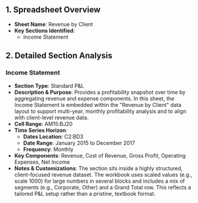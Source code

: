 ## 1. Spreadsheet Overview
- **Sheet Name**: Revenue by Client
- **Key Sections Identified**:
  - Income Statement

## 2. Detailed Section Analysis

### Income Statement
- **Section Type**: Standard P&L
- **Description & Purpose**: Provides a profitability snapshot over time by aggregating revenue and expense components. In this sheet, the Income Statement is embedded within the "Revenue by Client" data layout to support multi-year, monthly profitability analysis and to align with client-level revenue data.
- **Cell Range**: AM15:BJ20
- **Time Series Horizon**:
  - **Dates Location**: C2:BD3
  - **Date Range**: January 2015 to December 2017
  - **Frequency**: Monthly
- **Key Components**: Revenue, Cost of Revenue, Gross Profit, Operating Expenses, Net Income
- **Notes & Customizations**: The section sits inside a highly structured, client-focused revenue dataset. The workbook uses scaled values (e.g., scale 1000) for large numbers in several blocks and includes a mix of segments (e.g., Corporate, Other) and a Grand Total row. This reflects a tailored P&L setup rather than a pristine, textbook format.